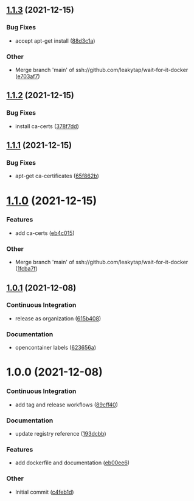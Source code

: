 ## [1.1.3](https://github.com/leakytap/wait-for-it-docker/compare/v1.1.2...v1.1.3) (2021-12-15)

### Bug Fixes

- accept apt-get install ([88d3c1a](https://github.com/leakytap/wait-for-it-docker/commit/88d3c1a532d6c0c4698d8b8503989fd91b053d09))

### Other

- Merge branch 'main' of ssh://github.com/leakytap/wait-for-it-docker ([e703af7](https://github.com/leakytap/wait-for-it-docker/commit/e703af74eceef73abb51719d25ea14dce143693c))

## [1.1.2](https://github.com/leakytap/wait-for-it-docker/compare/v1.1.1...v1.1.2) (2021-12-15)

### Bug Fixes

- install ca-certs ([378f7dd](https://github.com/leakytap/wait-for-it-docker/commit/378f7dd00c0f00bac0039de4a0df4c4cb125b43d))

## [1.1.1](https://github.com/leakytap/wait-for-it-docker/compare/v1.1.0...v1.1.1) (2021-12-15)

### Bug Fixes

- apt-get ca-certificates ([65f862b](https://github.com/leakytap/wait-for-it-docker/commit/65f862b3bfb20be1aeb3aa6e895c343b33a7946f))

# [1.1.0](https://github.com/leakytap/wait-for-it-docker/compare/v1.0.1...v1.1.0) (2021-12-15)

### Features

- add ca-certs ([eb4c015](https://github.com/leakytap/wait-for-it-docker/commit/eb4c0158b7e1052e84b8579111d33ada826088e4))

### Other

- Merge branch 'main' of ssh://github.com/leakytap/wait-for-it-docker ([1fcba7f](https://github.com/leakytap/wait-for-it-docker/commit/1fcba7f24f6c4627fad8e7139af6583352627600))

## [1.0.1](https://github.com/leakytap/wait-for-it-docker/compare/v1.0.0...v1.0.1) (2021-12-08)

### Continuous Integration

- release as organization ([615b408](https://github.com/leakytap/wait-for-it-docker/commit/615b408faa1671e9372320cc30fd5445853688e9))

### Documentation

- opencontainer labels ([623656a](https://github.com/leakytap/wait-for-it-docker/commit/623656acaafb19c1d8dbeb1ffe630e7197fcdda1))

# 1.0.0 (2021-12-08)

### Continuous Integration

- add tag and release workflows ([89cff40](https://github.com/leakytap/wait-for-it-docker/commit/89cff4014c1fab96089523441ab4b6780e7cdc77))

### Documentation

- update registry reference ([193dcbb](https://github.com/leakytap/wait-for-it-docker/commit/193dcbb4cd22e3a5da31847122fc9d7b3d4ede40))

### Features

- add dockerfile and documentation ([eb00ee6](https://github.com/leakytap/wait-for-it-docker/commit/eb00ee67268e2df46b17b188e43c89446fcfd120))

### Other

- Initial commit ([c4feb1d](https://github.com/leakytap/wait-for-it-docker/commit/c4feb1d91f4e8dc60026c7387fb8b58f381fce9f))
